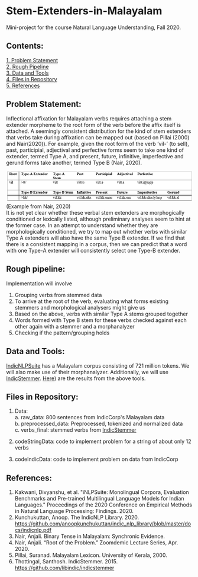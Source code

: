 # Stem-Extenders-in-Malayalam
Mini-project for the course Natural Language Understanding, Fall 2020.

## Contents:
[1. Problem Statement](#problem-statement)\
[2. Rough Pipeline](#rough-pipeline)\
[3. Data and Tools](#data-and-tools)\
[4. Files in Repository](#files-in-repository)\
[5. References](references)


## Problem Statement:
Inflectional affixation for Malayalam verbs requires attaching a stem extender morpheme to the root form of the verb before the affix itself is attached. 
A seemingly consistent distribution for the kind of stem extenders that verbs take during affixation can be mapped out (based on Pillai (2000) and Nair(2020)). For example, given the root form of the verb ‘vil-’ (to sell), past, participial, adjectival and perfective forms seem to take one kind of extender, termed Type A, and present, future, infinitive, imperfective and gerund forms take another, termed Type B (Nair, 2020).  

![alt text](https://github.com/nayana-raj/Stem-Extenders-in-Malayalam/blob/main/extenders_example.png)
\
(Example from Nair, 2020)\
It is not yet clear whether these verbal stem extenders are morphogically conditioned or lexically listed, although preliminary analyses seem to hint at the former case. In an attempt to understand whether they are morphologically conditioned, we try to map out whether verbs with similar Type A extenders will also have the same Type B extender. 
If we find that there is a consistent mapping in a corpus, then we can predict that a word with one Type-A extender will consistently select one Type-B extender.

## Rough pipeline:
Implementation will involve
1. Grouping verbs from stemmed data
2. To arrive at the root of the verb, evaluating what forms existing stemmers and morphological analysers might give us
3. Based on the above, verbs with similar Type A stems grouped together
4. Words formed with Type B stem for these verbs checked against each other again with a stemmer and a morphanalyzer
5. Checking if the pattern/grouping holds 

## Data and Tools:
[IndicNLPSuite](https://indicnlp.ai4bharat.org/home/) has a Malayalam corpus consisting of 721 million tokens. We will also make use of their morphanalyzer. Additionally, we will use [IndicStemmer](https://github.com/libindic/indicstemmer).
[Here](https://docs.google.com/spreadsheets/d/1Rh4cWnMhCKupoYjap3n2KMygLbDTHFxkylKq2j7JAbs/edit#gid=0)) are the results from the above tools.
 
## Files in Repository:
1. Data:  
a. raw_data: 800 sentences from IndicCorp's Malayalam data  
b. preprocessed_data: Preprocessed, tokenized and normalized data  
c. verbs_final: stemmed verbs from [IndicStemmer](https://github.com/libindic/indicstemmer)  
  
2. codeStringData: code to implement problem for a string of about only 12 verbs  
3. codeIndicData: code to implement problem on data from IndicCorp  


## References:
1. Kakwani, Divyanshu, et al. "iNLPSuite: Monolingual Corpora, Evaluation Benchmarks and Pre-trained Multilingual Language Models for Indian Languages." Proceedings of the 2020 Conference on Empirical Methods in Natural Language Processing: Findings. 2020.  
2. Kunchukuttan, Anoop. The IndicNLP Library. 2020. https://github.com/anoopkunchukuttan/indic_nlp_library/blob/master/docs/indicnlp.pdf  
3. Nair, Anjali. Binary Tense in Malayalam: Synchronic Evidence.  
4. Nair, Anjali. “Root of the Problem.” Zoomdemic Lecture Series, Apr. 2020.  
5. Pillai, Suranad. Malayalam Lexicon. University of Kerala, 2000.  
6. Thottingal, Santhosh. IndicStemmer. 2015. https://github.com/libindic/indicstemmer  


